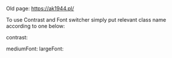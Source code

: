 Old page:
https://ak1944.pl/

<!-- Todo: Remove. -->

To use Contrast and Font switcher simply put relevant class name according to one below:

<!-- for contrast -->

contrast:<!--here you add class like bg-black-->

mediumFont:<!--here you add class for medium font-->
largeFont:<!--here you add class for large font-->
